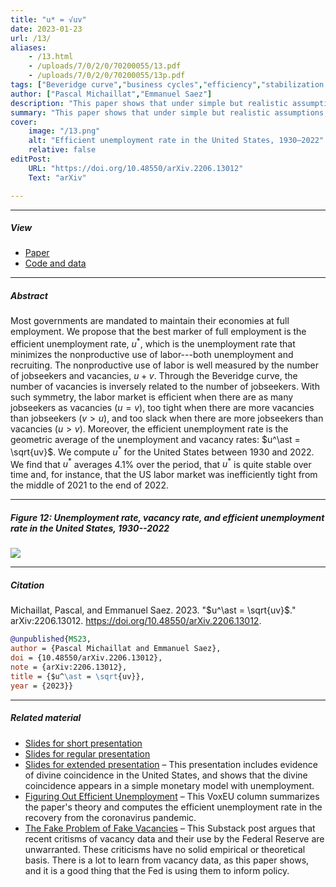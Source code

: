 ```yaml
---
title: "u* = √uv" 
date: 2023-01-23
url: /13/
aliases:
    - /13.html
    - /uploads/7/0/2/0/70200055/13.pdf
    - /uploads/7/0/2/0/70200055/13p.pdf
tags: ["Beveridge curve","business cycles","efficiency","stabilization policy","sufficient statistics","unemployment","unemployment gap"]
author: ["Pascal Michaillat","Emmanuel Saez"]
description: "This paper shows that under simple but realistic assumptions the efficient unemployment rate is the geometric average of the unemployment and vacancy rates." 
summary: "This paper shows that under simple but realistic assumptions, the efficient unemployment rate u* is the geometric average of the unemployment and vacancy rates. In the United States, 1930–2022, u* is stable and averages 4.1%."
cover:
    image: "/13.png"
    alt: "Efficient unemployment rate in the United States, 1930–2022"
    relative: false
editPost:
    URL: "https://doi.org/10.48550/arXiv.2206.13012"
    Text: "arXiv"

---
```


---

##### View

+ [Paper](/13.pdf)
+ [Code and data](https://github.com/pmichaillat/squareroot-uv)

---

##### Abstract

Most governments are mandated to maintain their economies at full employment. We propose that the best marker of full employment is the efficient unemployment rate, $u^\ast$, which is the unemployment rate that minimizes the nonproductive use of labor---both unemployment and recruiting. The nonproductive use of labor is well measured by the number of jobseekers and vacancies, $u + v$. Through the Beveridge curve, the number of vacancies is inversely related to the number of jobseekers. With such symmetry, the labor market is efficient when there are as many jobseekers as vacancies ($u = v$), too tight when there are more vacancies than jobseekers ($v > u$), and too slack when there are more jobseekers than vacancies ($u > v$). Moreover, the efficient unemployment rate is the geometric average of the unemployment and vacancy rates: $u^\ast = \sqrt{uv}$. We compute $u^\ast$ for the United States between 1930 and 2022. We find that $u^\ast$ averages 4.1\% over the period, that $u^\ast$ is quite stable over time and, for instance, that the US labor market was inefficiently tight from the middle of 2021 to the end of 2022.


---

##### Figure 12:  Unemployment rate, vacancy rate, and efficient unemployment rate in the United States, 1930--2022

![](/13f.png)

---

##### Citation

Michaillat, Pascal, and Emmanuel Saez. 2023. "$u^\ast = \sqrt{uv}$." arXiv:2206.13012. https://doi.org/10.48550/arXiv.2206.13012.

```BibTeX
@unpublished{MS23,
author = {Pascal Michaillat and Emmanuel Saez},
doi = {10.48550/arXiv.2206.13012},
note = {arXiv:2206.13012},
title = {$u^\ast = \sqrt{uv}},
year = {2023}}
```

---

##### Related material

+ [Slides for short presentation](/13ps.pdf)
+ [Slides for regular presentation](/13p.pdf)
+ [Slides for extended presentation](/13pl.pdf) – This presentation includes evidence of divine coincidence in the United States, and shows that the divine coincidence appears in a simple monetary model with unemployment.
+ [Figuring Out Efficient Unemployment](https://cepr.org/voxeu/columns/figuring-out-efficient-unemployment) – This VoxEU column summarizes the paper's theory and computes the efficient unemployment rate in the recovery from the coronavirus pandemic.
+ [The Fake Problem of Fake Vacancies](https://pmichaillat.substack.com/p/the-fake-problem-of-fake-vacancies) – This Substack post argues that recent critisms of vacancy data and their use by the Federal Reserve are unwarranted. These criticisms have no solid empirical or theoretical basis. There is a lot to learn from vacancy data, as this paper shows, and it is a good thing that the Fed is using them to inform policy.

